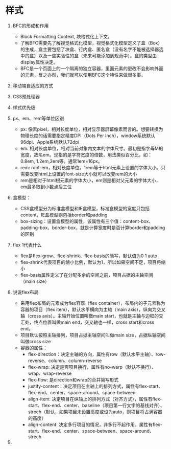 # 样式
1. BFC的形成和作用
    + Block Formatting Context, 块格式化上下文。
    + 了解BFC需要先了解视觉格式化模型，视觉格式化模型定义了盒（Box）的生成，盒主要包括了块盒、行内盒、匿名盒（没有名字不能被选择器选中的盒）以及一些实验性的盒（未来可能添加到规范中）。盒的类型由display属性决定。
    + BFC是一个页面上的一个隔离的独立容器，里面元素的更改不会影响外面的元素，反之亦然，我们就可以使用BFC这个特性来做很多事。
    
2. 移动端自适应的方式

3. CSS预处理器

4. 样式优先级

5. px、em、rem等单位区别
    + px: 像素pixel，相对长度单位，相对显示器屏幕像素而言的。想要转换为物理长度的话需要指定精度DPI（Dots Per Inch），window系统默认96dpi、Apple系统默认72dpi
    + em: 相对长度单位，相对当前对象内文本的字体尺寸。最初是指字母M的宽度，故名em。现指的是字符宽度的倍数，用法类似百分比，如：0.8em, 1.2em,2em等。通常1em=16px。
    + rem: root-em，相对长度单位，1rem等于html元素上设置的字体大小。只需要改变html上设置的font-size大小就可以改变rem的大小
    + rem是相对于html根元素的字体大小，em则是相对父元素的字体大小，em最多取到小数点后三位

6. 盒模型：
    + CSS盒模型分为标准盒模型和IE盒模型，标准盒模型的宽度只包括content，IE盒模型则包括border和padding
    + box-sizing：设置盒模型的属性，该属性有三个值：content-box、padding-box、border-box，就是计算宽度时是否计算border和padding的区别

7. flex 1代表什么
    + flex是flex-grow、flex-shrink、flex-basis的简写，默认值为0 1 auto
    + flex-shrink代表项目的缩小比例，默认为1，所以如果空间不足，项目将缩小
    + flex-basis属性定义了在分配多余的空间之前，项目占据的主轴空间（main size）

8. 说说flex布局
    + 采用flex布局的元素成为flex容器（flex container），布局内的子元素称为容器的项目（flex item），默认水平横向为主轴（main axis），纵向为交叉轴（cross axis）。主轴开始位置叫做main start，也就是主轴与边框的交汇处，终点位置叫做main end，交叉轴也一样，cross start和cross end。
    + 项目默认按照主轴排列，项目占据主轴空间叫做main size，占据纵轴空间叫做cross size
    + 容器的属性：
        - flex-direction：决定主轴的方向，属性有row（默认水平主轴）、row-reverse、column、column-reverse
        - flex-wrap: 决定是否项目换行，属性有no-warp（默认不换行）、wrap、wrap-reverse
        - flex-flow: 是direction和wrap的合并简写形式
        - justify-content：决定项目在主轴上的排列方式，属性有flex-start、flex-end、center、space-around、space-between
        - align-item: 决定项目在纵轴上的排列方式（对齐方式），属性有flex-start、flex-end、center、baseline（项目第一行文字的基线对齐）、strech（默认，如果项目未设置高度或设为auto，则项目将占满容器的高度）
        - align-content: 决定多行项目的情况，非多行不起作用。属性有flex-start、flex-end、center、space-between、space-around、strech
9. 